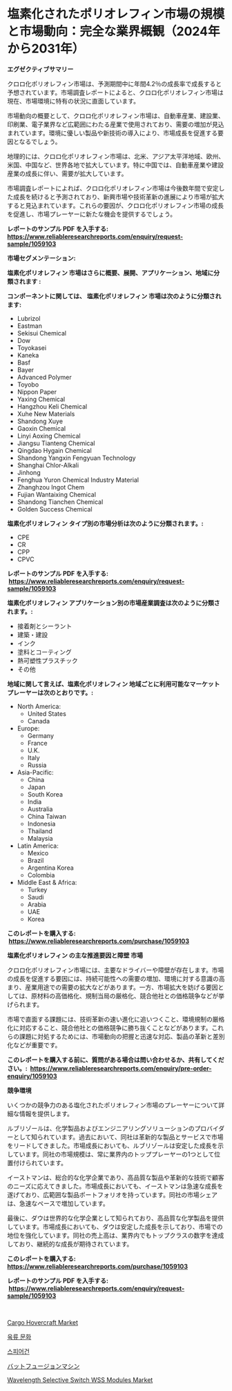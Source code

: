 <p><h1>塩素化されたポリオレフィン市場の規模と市場動向：完全な業界概観（2024年から2031年）</h1></p><p><strong>エグゼクティブサマリー</strong></p>
<p><p>クロロ化ポリオレフィン市場は、予測期間中に年間4.2％の成長率で成長すると予想されています。市場調査レポートによると、クロロ化ポリオレフィン市場は現在、市場環境に特有の状況に直面しています。</p><p>市場動向の概要として、クロロ化ポリオレフィン市場は、自動車産業、建設業、印刷業、電子業界など広範囲にわたる産業で使用されており、需要の増加が見込まれています。環境に優しい製品や新技術の導入により、市場成長を促進する要因となるでしょう。</p><p>地理的には、クロロ化ポリオレフィン市場は、北米、アジア太平洋地域、欧州、米国、中国など、世界各地で拡大しています。特に中国では、自動車産業や建設産業の成長に伴い、需要が拡大しています。</p><p>市場調査レポートによれば、クロロ化ポリオレフィン市場は今後数年間で安定した成長を続けると予測されており、新興市場や技術革新の進展により市場が拡大すると見込まれています。これらの要因が、クロロ化ポリオレフィン市場の成長を促進し、市場プレーヤーに新たな機会を提供するでしょう。</p></p>
<p><strong>レポートのサンプル PDF を入手する: <a href="https://www.reliableresearchreports.com/enquiry/request-sample/1059103">https://www.reliableresearchreports.com/enquiry/request-sample/1059103</a></strong></p>
<p><strong>市場セグメンテーション:</strong></p>
<p><strong> 塩素化ポリオレフィン 市場はさらに概要、展開、アプリケーション、地域に分類されます :</strong></p>
<p><strong>コンポーネントに関しては、 塩素化ポリオレフィン 市場は次のように分類されます: &nbsp;</strong></p>
<p><ul><li>Lubrizol</li><li>Eastman</li><li>Sekisui Chemical</li><li>Dow</li><li>Toyokasei</li><li>Kaneka</li><li>Basf</li><li>Bayer</li><li>Advanced Polymer</li><li>Toyobo</li><li>Nippon Paper</li><li>Yaxing Chemical</li><li>Hangzhou Keli Chemical</li><li>Xuhe New Materials</li><li>Shandong Xuye</li><li>Gaoxin Chemical</li><li>Linyi Aoxing Chemical</li><li>Jiangsu Tianteng Chemical</li><li>Qingdao Hygain Chemical</li><li>Shandong Yangxin Fengyuan Technology</li><li>Shanghai Chlor-Alkali</li><li>Jinhong</li><li>Fenghua Yuron Chemical Industry Material</li><li>Zhanghzou Ingot Chem</li><li>Fujian Wantaixing Chemical</li><li>Shandong Tianchen Chemical</li><li>Golden Success Chemical</li></ul></p>
<p><strong> 塩素化ポリオレフィン タイプ別の市場分析は次のように分類されます。:</strong></p>
<p><ul><li>CPE</li><li>CR</li><li>CPP</li><li>CPVC</li></ul></p>
<p><strong>レポートのサンプル PDF を入手する: &nbsp;<a href="https://www.reliableresearchreports.com/enquiry/request-sample/1059103">https://www.reliableresearchreports.com/enquiry/request-sample/1059103</a></strong></p>
<p><strong> 塩素化ポリオレフィン アプリケーション別の市場産業調査は次のように分類されます。:</strong></p>
<p><ul><li>接着剤とシーラント</li><li>建築・建設</li><li>インク</li><li>塗料とコーティング</li><li>熱可塑性プラスチック</li><li>その他</li></ul></p>
<p><strong>地域に関して言えば、塩素化ポリオレフィン 地域ごとに利用可能なマーケットプレーヤーは次のとおりです。:</strong></p>
<p><ul>
    <li>
        North America:
        <ul>
            <li>United States</li>
            <li>Canada</li>
        </ul>
    </li>
    <li>
        Europe:
        <ul>
            <li>Germany</li>
            <li>France</li>
            <li>U.K.</li>
            <li>Italy</li>
            <li>Russia</li>
        </ul>
    </li>
    <li>
        Asia-Pacific:
        <ul>
            <li>China</li>
            <li>Japan</li>
            <li>South Korea</li>
            <li>India</li>
            <li>Australia</li>
            <li>China Taiwan</li>
            <li>Indonesia</li>
            <li>Thailand</li>
            <li>Malaysia</li>
        </ul>
    </li>
    <li>
        Latin America:
        <ul>
            <li>Mexico</li>
            <li>Brazil</li>
            <li>Argentina Korea</li>
            <li>Colombia</li>
        </ul>
    </li>
    <li>
        Middle East & Africa:
        <ul>
            <li>Turkey</li>
            <li>Saudi</li>
            <li>Arabia</li>
            <li>UAE</li>
            <li>Korea</li>
        </ul>
    </li>
    </ul></p>
<p><strong>このレポートを購入する: &nbsp;<a href="https://www.reliableresearchreports.com/purchase/1059103">https://www.reliableresearchreports.com/purchase/1059103</a></strong></p>
<p><strong>塩素化ポリオレフィン の主な推進要因と障壁 市場</strong></p>
<p><p>クロロ化ポリオレフィン市場には、主要なドライバーや障壁が存在します。市場の成長を促進する要因には、持続可能性への需要の増加、環境に対する意識の高まり、産業用途での需要の拡大などがあります。一方、市場拡大を妨げる要因としては、原材料の高価格化、規制当局の厳格化、競合他社との価格競争などが挙げられます。</p><p>市場で直面する課題には、技術革新の速い進化に追いつくこと、環境規制の厳格化に対応すること、競合他社との価格競争に勝ち抜くことなどがあります。これらの課題に対処するためには、市場動向の把握と迅速な対応、製品の革新と差別化などが重要です。</p></p>
<p><strong>このレポートを購入する前に、質問がある場合は問い合わせるか、共有してください。:&nbsp; <a href="https://www.reliableresearchreports.com/enquiry/pre-order-enquiry/1059103">https://www.reliableresearchreports.com/enquiry/pre-order-enquiry/1059103</a></strong></p>
<p><strong>競争環境</strong></p>
<p><p>いくつかの競争力のある塩化されたポリオレフィン市場のプレーヤーについて詳細な情報を提供します。</p><p>ルブリゾールは、化学製品およびエンジニアリングソリューションのプロバイダーとして知られています。過去において、同社は革新的な製品とサービスで市場をリードしてきました。市場成長においても、ルブリゾールは安定した成長を示しています。同社の市場規模は、常に業界内のトッププレーヤーの1つとして位置付けられています。</p><p>イーストマンは、総合的な化学企業であり、高品質な製品や革新的な技術で顧客のニーズに応えてきました。市場成長においても、イーストマンは急速な成長を遂げており、広範囲な製品ポートフォリオを持っています。同社の市場シェアは、急速なペースで増加しています。</p><p>最後に、ダウは世界的な化学企業として知られており、高品質な化学製品を提供しています。市場成長においても、ダウは安定した成長を示しており、市場での地位を強化しています。同社の売上高は、業界内でもトップクラスの数字を達成しており、継続的な成長が期待されています。</p></p>
<p><strong>このレポートを購入する: &nbsp; <a href="https://www.reliableresearchreports.com/purchase/1059103">https://www.reliableresearchreports.com/purchase/1059103</a></strong></p>
<p><strong>レポートのサンプル PDF を入手する: &nbsp;<a href="https://www.reliableresearchreports.com/enquiry/request-sample/1059103">https://www.reliableresearchreports.com/enquiry/request-sample/1059103</a></strong><strong></strong></p>
<p>&nbsp;</p>
<p><p><a href="https://view.publitas.com/reportprime-1/cargo-hovercraft-market-research-report-the-key-to-successful-business-strategy-forecasted-for-period-from-2024-2031/">Cargo Hovercraft Market</a></p><p><a href="https://medium.com/@trevorkruvalis5678/%EA%B3%A0%EA%B8%B0-%EB%AC%B8%ED%99%94-%EC%8B%9C%EC%9E%A5-2031%EB%85%84%EA%B9%8C%EC%A7%80%EC%9D%98-%ED%8A%B8%EB%A0%8C%EB%93%9C-%EC%98%88%EC%B8%A1-%EB%B0%8F-%EA%B2%BD%EC%9F%81-%EB%B6%84%EC%84%9D-9f7812665454">육류 문화</a></p><p><a href="https://medium.com/@jerrodhilll68/%EC%8A%A4%ED%94%BC%EC%96%B4%EA%B1%B4-%EC%8B%9C%EC%9E%A5-2031%EB%85%84%EA%B9%8C%EC%A7%80%EC%9D%98-%ED%8A%B8%EB%A0%8C%EB%93%9C-%EC%98%88%EC%B8%A1-%EB%B0%8F-%EA%B2%BD%EC%9F%81-%EB%B6%84%EC%84%9D-44be2daeb70d">스피어건</a></p><p><a href="https://github.com/bevdtkn4419963/Market-Research-Report-List-1/blob/main/468263315882.md">バットフュージョンマシン</a></p><p><a href="https://github.com/prosalinda88/Market-Research-Report-List-3/blob/main/wavelength-selective-switch-wss-modules-market.md">Wavelength Selective Switch WSS Modules Market</a></p></p>